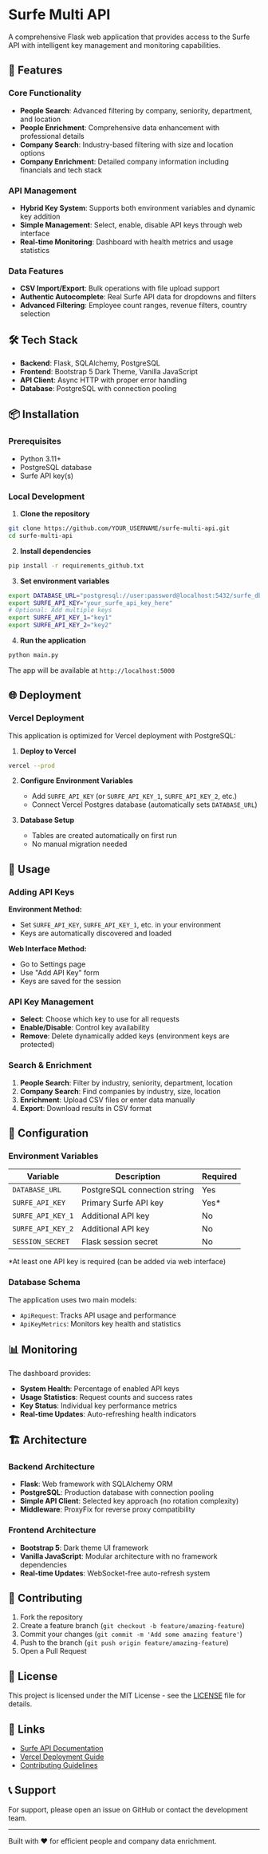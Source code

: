 # Surfe Multi API

A comprehensive Flask web application that provides access to the Surfe API with intelligent key management and monitoring capabilities.

## 🚀 Features

### Core Functionality
- **People Search**: Advanced filtering by company, seniority, department, and location
- **People Enrichment**: Comprehensive data enhancement with professional details
- **Company Search**: Industry-based filtering with size and location options  
- **Company Enrichment**: Detailed company information including financials and tech stack

### API Management
- **Hybrid Key System**: Supports both environment variables and dynamic key addition
- **Simple Management**: Select, enable, disable API keys through web interface
- **Real-time Monitoring**: Dashboard with health metrics and usage statistics

### Data Features
- **CSV Import/Export**: Bulk operations with file upload support
- **Authentic Autocomplete**: Real Surfe API data for dropdowns and filters
- **Advanced Filtering**: Employee count ranges, revenue filters, country selection

## 🛠️ Tech Stack

- **Backend**: Flask, SQLAlchemy, PostgreSQL
- **Frontend**: Bootstrap 5 Dark Theme, Vanilla JavaScript
- **API Client**: Async HTTP with proper error handling
- **Database**: PostgreSQL with connection pooling

## 📦 Installation

### Prerequisites
- Python 3.11+
- PostgreSQL database
- Surfe API key(s)

### Local Development

1. **Clone the repository**
```bash
git clone https://github.com/YOUR_USERNAME/surfe-multi-api.git
cd surfe-multi-api
```

2. **Install dependencies**
```bash
pip install -r requirements_github.txt
```

3. **Set environment variables**
```bash
export DATABASE_URL="postgresql://user:password@localhost:5432/surfe_db"
export SURFE_API_KEY="your_surfe_api_key_here"
# Optional: Add multiple keys
export SURFE_API_KEY_1="key1"
export SURFE_API_KEY_2="key2"
```

4. **Run the application**
```bash
python main.py
```

The app will be available at `http://localhost:5000`

## 🌐 Deployment

### Vercel Deployment

This application is optimized for Vercel deployment with PostgreSQL:

1. **Deploy to Vercel**
```bash
vercel --prod
```

2. **Configure Environment Variables**
   - Add `SURFE_API_KEY` (or `SURFE_API_KEY_1`, `SURFE_API_KEY_2`, etc.)
   - Connect Vercel Postgres database (automatically sets `DATABASE_URL`)

3. **Database Setup**
   - Tables are created automatically on first run
   - No manual migration needed

## 📖 Usage

### Adding API Keys

**Environment Method:**
- Set `SURFE_API_KEY`, `SURFE_API_KEY_1`, etc. in your environment
- Keys are automatically discovered and loaded

**Web Interface Method:**
- Go to Settings page
- Use "Add API Key" form
- Keys are saved for the session

### API Key Management

- **Select**: Choose which key to use for all requests
- **Enable/Disable**: Control key availability
- **Remove**: Delete dynamically added keys (environment keys are protected)

### Search & Enrichment

1. **People Search**: Filter by industry, seniority, department, location
2. **Company Search**: Find companies by industry, size, location
3. **Enrichment**: Upload CSV files or enter data manually
4. **Export**: Download results in CSV format

## 🔧 Configuration

### Environment Variables

| Variable | Description | Required |
|----------|-------------|----------|
| `DATABASE_URL` | PostgreSQL connection string | Yes |
| `SURFE_API_KEY` | Primary Surfe API key | Yes* |
| `SURFE_API_KEY_1` | Additional API key | No |
| `SURFE_API_KEY_2` | Additional API key | No |
| `SESSION_SECRET` | Flask session secret | No |

*At least one API key is required (can be added via web interface)

### Database Schema

The application uses two main models:
- `ApiRequest`: Tracks API usage and performance
- `ApiKeyMetrics`: Monitors key health and statistics

## 📊 Monitoring

The dashboard provides:
- **System Health**: Percentage of enabled API keys
- **Usage Statistics**: Request counts and success rates
- **Key Status**: Individual key performance metrics
- **Real-time Updates**: Auto-refreshing health indicators

## 🏗️ Architecture

### Backend Architecture
- **Flask**: Web framework with SQLAlchemy ORM
- **PostgreSQL**: Production database with connection pooling
- **Simple API Client**: Selected key approach (no rotation complexity)
- **Middleware**: ProxyFix for reverse proxy compatibility

### Frontend Architecture
- **Bootstrap 5**: Dark theme UI framework
- **Vanilla JavaScript**: Modular architecture with no framework dependencies
- **Real-time Updates**: WebSocket-free auto-refresh system

## 🤝 Contributing

1. Fork the repository
2. Create a feature branch (`git checkout -b feature/amazing-feature`)
3. Commit your changes (`git commit -m 'Add some amazing feature'`)
4. Push to the branch (`git push origin feature/amazing-feature`)
5. Open a Pull Request

## 📄 License

This project is licensed under the MIT License - see the [LICENSE](LICENSE) file for details.

## 🔗 Links

- [Surfe API Documentation](https://api.surfe.com/docs)
- [Vercel Deployment Guide](VERCEL_DEPLOY.md)
- [Contributing Guidelines](CONTRIBUTING.md)

## 📞 Support

For support, please open an issue on GitHub or contact the development team.

---

Built with ❤️ for efficient people and company data enrichment.